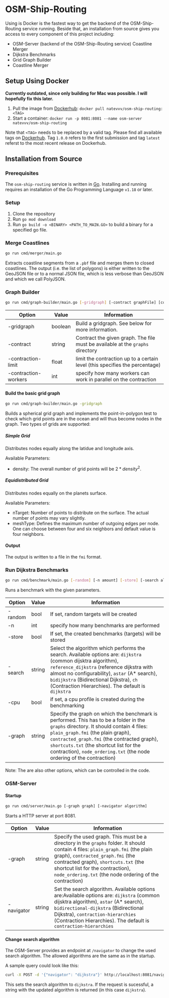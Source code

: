 # OSM-Ship-Routing

Using is Docker is the fastest way to get the backend of the OSM-Ship-Routing service running.
Beside that, an installation from source gives you access to every component of this project including:

-   OSM-Server (backend of the OSM-Ship-Routing service) Coastline Merger
-   Dijkstra Benchmarks
-   Grid Graph Builder
-   Coastline Merger

## Setup Using Docker

**Currently outdated, since only building for Mac was possible. I will hopefully fix this later.**

1. Pull the image from [Dockerhub](https://hub.docker.com/repository/docker/natevvv/osm-ship-routing): `docker pull natevvv/osm-ship-routing:<TAG>`
2. Start a container: `docker run -p 8081:8081 --name osm-server natevvv/osm-ship-routing`

Note that `<TAG>` needs to be replaced by a valid tag. Please find all available tags on [Dockerhub](https://hub.docker.com/repository/docker/natevvv/osm-ship-routing).
Tag `1.0.0` refers to the first submission and tag `latest` referst to the most recent release on Dockerhub.

## Installation from Source

### Prerequisites

The `osm-ship-routing` service is written in [Go](https://go.dev/).
Installing and running requires an installation of the Go Programming Language `v1.18` or later.

### Setup

1. Clone the repository
2. Run `go mod download`
3. Run `go build -o <BINARY> <PATH_TO_MAIN.GO>` to build a binary for a specified go file.

### Merge Coastlines

```bash
go run cmd/merger/main.go
```

Extracts coastline segments from a `.pbf` file and merges them to closed coastlines.
The output (i.e. the list of polygons) is either written to the GeoJSON file or to a normal JSON file, which is less verbose than GeoJSON and which we call PolyJSON.

### Graph Builder

```bash
go run cmd/graph-builder/main.go [-gridgraph] [-contract graphFile] [contraction-limit limit] [-contraction-workers workers]
```

| Option               | Value   | Information                                                                    |
| -------------------- | ------- | ------------------------------------------------------------------------------ |
| -gridgraph           | boolean | Build a gridgraph. See below for more information.                             |
| -contract            | string  | Contract the given graph. The file must be available at the `graphs` directory |
| -contraction-limit   | float   | limit the contraction up to a certain level (this specifies the percentage)    |
| -contraction-workers | int     | specify how many workers can work in parallel on the contraction               |

#### Build the basic grid graph

```bash
go run cmd/graph-builder/main.go -gridgraph
```

Builds a spherical grid graph and implements the point-in-polygon test to check which grid points are in the ocean and will thus become nodes in the graph.
Two types of grids are supported:

##### Simple Grid

Distributes nodes equally along the latidue and longitude axis.

Available Parameters:

-   density: The overall number of grid points will be $2*density^2$.

##### Equidistributed Grid

Distributes nodes equally on the planets surface.

Available Parameters:

-   nTarget: Number of points to distribute on the surface. The actual number of points may vary slightly.
-   meshType: Defines the maximum number of outgoing edges per node. One can choose between four and six neighbors and default value is four neighbors.

#### Output

The output is written to a file in the `fmi` format.

### Run Dijkstra Benchmarks

```bash
go run cmd/benchmark/main.go [-random] [-n amount] [-store] [-search algorithm] [-cpu] [-graph]
```

Runs a benchmark with the given parameters.

| Option  | Value  | Information                                                                                                                                                                                                                                                                                                                                  |
| ------- | ------ | -------------------------------------------------------------------------------------------------------------------------------------------------------------------------------------------------------------------------------------------------------------------------------------------------------------------------------------------- |
| -random | bool   | If set, random targets will be created                                                                                                                                                                                                                                                                                                       |
| -n      | int    | specify how many benchmarks are performed                                                                                                                                                                                                                                                                                                    |
| -store  | bool   | If set, the created benchmarks (targets) will be stored                                                                                                                                                                                                                                                                                      |
| -search | string | Select the algorithm which performs the search. Available options are: `dijkstra` (common dijsktra algorithm), `reference_dijkstra` (reference dijkstra with almost no configurability), `astar` (A\* search), `bidijkstra` (Bidirectional Dijkstra), `ch` (Contraction Hierarchies). The default is `dijkstra`                              |
| -cpu    | bool   | if set, a cpu profile is created during the benchmarking                                                                                                                                                                                                                                                                                     |
| -graph  | string | Specify the graph on which the benchmark is performed. This has to be a folder in the `graphs` directory. It should contain 4 files: `plain_graph.fmi` (the plain graph), `contracted_graph.fmi` (the contracted graph), `shortcuts.txt` (the shortcut list for the contraction), `node_ordering.txt` (the node ordering of the contraction) |

Note: The are also other options, which can be controlled in the code.

### OSM-Server

#### Startup

```bash
go run cmd/server/main.go [-graph graph] [-navigator algorithm]
```

Starts a HTTP server at port 8081.

| Option     | Value  | Information                                                                                                                                                                                                                                                                                                 |
| ---------- | ------ | ----------------------------------------------------------------------------------------------------------------------------------------------------------------------------------------------------------------------------------------------------------------------------------------------------------- |
| -graph     | string | Specify the used graph. This must be a directory in the `graphs` folder. It should contain 4 files: `plain_graph.fmi` (the plain graph), `contracted_graph.fmi` (the contracted graph), `shortcuts.txt` (the shortcut list for the contraction), `node_ordering.txt` (the node ordering of the contraction) |
| -navigator | string | Set the search algorithm. Available options are:Available options are: `dijkstra` (common dijsktra algorithm), `astar` (A\* search), `bidirectional-dijkstra` (Bidirectional Dijkstra), `contraction-hierarchies` (Contraction Hierarchies). The default is `contraction-hierarchies`                       |

#### Change search algorithm

The OSM-Server provides an endpoint at `/navigator` to change the used search algorithm.
The allowed algorithms are the same as in the startup.

A sample query could look like this:

```bash
curl -X POST -d '{"navigator": "dijkstra"}' http://localhost:8081/navigator
```

This sets the search algorithm to `dijkstra`. If the request is sucessful, a string with the updated algorithm is returned (in this case `dijkstra`).

